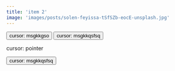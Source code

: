 ```yaml
---
title: 'item 2'
image: 'images/posts/solen-feyissa-tSfSZb-eocE-unsplash.jpg'
---
```


<button class="copyable button-30" role="button">cursor: msgkkgso</button>
<button class="copyable button-30" role="button">cursor: msgkkqsfsq</button>
<p>cursor: pointer</p>
<button class="copyable button-30" role="button">cursor: msgkkqsfsq</button>
